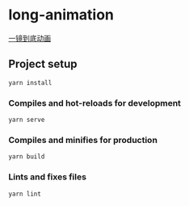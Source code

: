 # long-animation
[一镜到底动画](https://juejin.cn/post/6927211909938675720/)
## Project setup
```
yarn install
```

### Compiles and hot-reloads for development
```
yarn serve
```

### Compiles and minifies for production
```
yarn build
```

### Lints and fixes files
```
yarn lint
```

